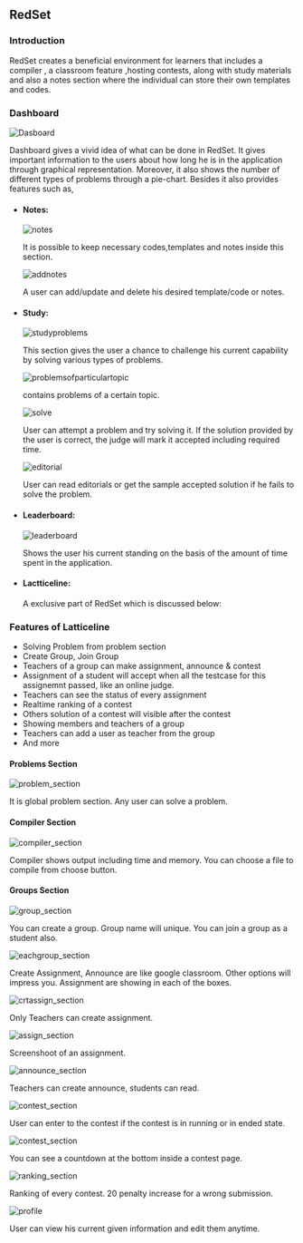 ## RedSet

### Introduction

RedSet creates a beneficial environment for learners that includes a compiler , a classroom feature ,hosting contests, along with study materials and also a notes section where the individual can store their own templates and codes.

### Dashboard

![Dasboard](com/example/PIC/readmepic/dashboard.png)

Dashboard gives a vivid idea of what can be done in RedSet. It gives important information to the users about how long he is in the application through graphical representation. Moreover, it also shows the number of different types of problems through a pie-chart. Besides it also provides features such as, 
* #### Notes: 
  ![notes](com/example/PIC/readmepic/notes.png)
  
    It is possible to keep necessary codes,templates and notes inside this section.

   ![addnotes](com/example/PIC/readmepic/addnotes.png)

  A user can add/update and delete his desired template/code or notes.
  
* #### Study:
  ![studyproblems](com/example/PIC/readmepic/studyproblems.png)
  
  This section gives the user a chance to challenge his current capability by solving various types of  problems.
  
  ![problemsofparticulartopic](com/example/PIC/readmepic/problemsofparticulartopic.png)

  contains problems of a certain topic.

  ![solve](com/example/PIC/readmepic/solve.png)

  User can attempt a problem and try solving it. If the solution provided by the user is correct, the judge will mark it accepted including required time.

  ![editorial](com/example/PIC/readmepic/editorial.png)

  User can read editorials or get the sample accepted solution if he fails to solve the problem.

* #### Leaderboard:

  ![leaderboard](com/example/PIC/readmepic/leaderboard.png)
  
  Shows the user his current standing on the basis of the amount of time spent in the application.

* #### Lactticeline:
  A exclusive part of RedSet which is discussed below:


  
### Features of Latticeline

* Solving Problem from problem section
* Create Group, Join Group
* Teachers of a group can make assignment, announce & contest
* Assignment of a student will accept when all the testcase for this assignemnt passed, like an online judge.
* Teachers can see the status of every assignment
* Realtime ranking of a contest
* Others solution of a contest will visible after the contest
* Showing members and teachers of a group
* Teachers can add a user as teacher from the group
* And more

#### Problems Section

![problem_section](https://github.com/Tamal267/RedSet/blob/main/src/main/resources/com/example/RedSet/Lattice/icons/Problems1.png?raw=true)

It is global problem section. Any user can solve a problem.

#### Compiler Section
![compiler_section](https://github.com/Tamal267/RedSet/blob/main/src/main/resources/com/example/RedSet/Lattice/icons/Compiler1.png?raw=true)

Compiler shows output including time and memory. You can choose a file to compile from choose button.

#### Groups Section
![group_section](https://github.com/Tamal267/RedSet/blob/main/src/main/resources/com/example/RedSet/Lattice/icons/Groups1.png?raw=true)

You can create a group. Group name will unique. You can join a group as a student also.

![eachgroup_section](https://github.com/Tamal267/RedSet/blob/main/src/main/resources/com/example/RedSet/Lattice/icons/EachGroup.png?raw=true)

Create Assignment, Announce are like google classroom. Other options will impress you. Assignment are showing in each of the boxes.

![crtassign_section](https://github.com/Tamal267/RedSet/blob/main/src/main/resources/com/example/RedSet/Lattice/icons/CrtAssign.png?raw=true)

Only Teachers can create assignment.

![assign_section](https://github.com/Tamal267/RedSet/blob/main/src/main/resources/com/example/RedSet/Lattice/icons/Assign.png?raw=true)

Screenshoot of an assignment.

![announce_section](https://github.com/Tamal267/RedSet/blob/main/src/main/resources/com/example/RedSet/Lattice/icons/Announce.png?raw=true)

Teachers can create announce, students can read.

![contest_section](https://github.com/Tamal267/RedSet/blob/main/src/main/resources/com/example/RedSet/Lattice/icons/Contest.png?raw=true)

User can enter to the contest if the contest is in running or in ended state.

![contest_section](https://github.com/Tamal267/RedSet/blob/main/src/main/resources/com/example/RedSet/Lattice/icons/ContestPrbs.png?raw=true)

You can see a countdown at the bottom inside a contest page.

![ranking_section](https://github.com/Tamal267/RedSet/blob/main/src/main/resources/com/example/RedSet/Lattice/icons/Ranking.png?raw=true)

Ranking of every contest. 20 penalty increase for a wrong submission.

![profile](com/example/PIC/readmepic/editprofile.png)

User can view his current given information and edit them anytime.

